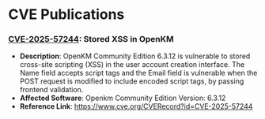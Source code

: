 # CVE Publications

### [CVE-2025-57244](./CVE-2025-57244): Stored XSS in OpenKM
- **Description**: OpenKM Community Edition 6.3.12 is vulnerable to stored cross-site
scripting (XSS) in the user account creation interface. The Name field
accepts script tags and the Email field is vulnerable when the POST
request is modified to include encoded script tags, by passing frontend
validation.
- **Affected Software**: Openkm Community Edition Version: 6.3.12
- **Reference Link**: https://www.cve.org/CVERecord?id=CVE-2025-57244  




